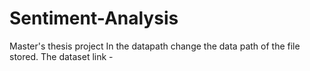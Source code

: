 # Sentiment-Analysis
Master's thesis project
In the datapath change the data path of the file stored.
The dataset link - 
